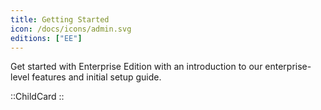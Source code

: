 ```yaml
---
title: Getting Started
icon: /docs/icons/admin.svg
editions: ["EE"]
---
```


Get started with Enterprise Edition with an introduction to our enterprise-level features and initial setup guide.

::ChildCard
::